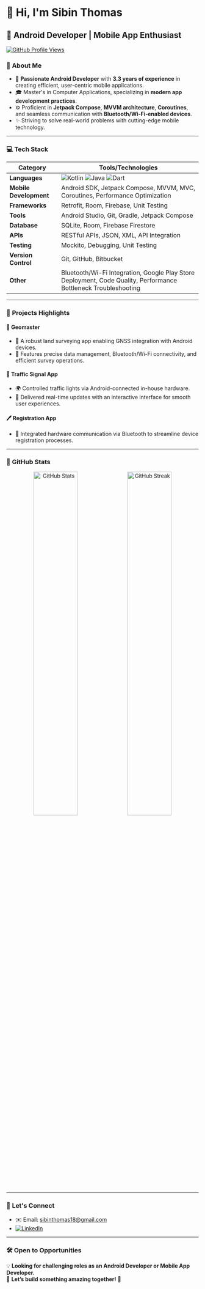 # 👋 Hi, I'm Sibin Thomas  

## 🌟 **Android Developer | Mobile App Enthusiast**  
[![GitHub Profile Views](https://komarev.com/ghpvc/?username=SiBiN003&color=blue&style=flat-square)](https://github.com/SiBiN003)


### 💼 **About Me**  
- 🎯 **Passionate Android Developer** with  **3.3 years of experience** in creating efficient, user-centric mobile applications.  
- 🎓 Master's in Computer Applications, specializing in **modern app development practices**.  
- ⚙️ Proficient in **Jetpack Compose**, **MVVM architecture**, **Coroutines**, and seamless communication with **Bluetooth/Wi-Fi-enabled devices**.  
- ✨ Striving to solve real-world problems with cutting-edge mobile technology.  

---

### 💻 **Tech Stack**  
| **Category**            | **Tools/Technologies**                                                                 |
|--------------------------|---------------------------------------------------------------------------------------|
| **Languages**            | ![Kotlin](https://img.shields.io/badge/Kotlin-0095D5?logo=kotlin&logoColor=white) ![Java](https://img.shields.io/badge/Java-007396?logo=java&logoColor=white) ![Dart](https://img.shields.io/badge/Dart-0175C2?logo=dart&logoColor=white) |
| **Mobile Development**   | Android SDK, Jetpack Compose, MVVM, MVC, Coroutines, Performance Optimization         |
| **Frameworks**           | Retrofit, Room, Firebase, Unit Testing                                               |
| **Tools**                | Android Studio, Git, Gradle, Jetpack Compose                                         |
| **Database**             | SQLite, Room, Firebase Firestore                                                     |
| **APIs**                 | RESTful APIs, JSON, XML, API Integration                                             |
| **Testing**              | Mockito, Debugging, Unit Testing                                                     |
| **Version Control**      | Git, GitHub, Bitbucket                                                               |
| **Other**                | Bluetooth/Wi-Fi Integration, Google Play Store Deployment, Code Quality, Performance Bottleneck Troubleshooting |

---

### 🚀 **Projects Highlights**  
#### 📱 **Geomaster**  
- 🌟 A robust land surveying app enabling GNSS integration with Android devices.  
- 🔧 Features precise data management, Bluetooth/Wi-Fi connectivity, and efficient survey operations.  

#### 🛑 **Traffic Signal App**  
- 🌍 Controlled traffic lights via Android-connected in-house hardware.  
- 🔄 Delivered real-time updates with an interactive interface for smooth user experiences.  

#### 🖊️ **Registration App**  
- 🎯 Integrated hardware communication via Bluetooth to streamline device registration processes.  

---

### 🎨 **GitHub Stats**  
<div align="center">
  <img src="https://github-readme-stats.vercel.app/api?username=SiBiN003&show_icons=true&theme=radical" alt="GitHub Stats" width="48%"/>
  <img src="https://github-readme-streak-stats.herokuapp.com/?user=SiBiN003&theme=radical" alt="GitHub Streak" width="48%"/>
</div>

---

### 🤝 **Let's Connect**  
- ✉️ Email: [sibinthomas18@gmail.com](mailto:sibinthomas18@gmail.com)
- [![LinkedIn](https://img.shields.io/badge/LinkedIn-0A66C2?style=for-the-badge&logo=linkedin&logoColor=white)](https://www.linkedin.com/in/sibinthomas18)  
---

### 🛠️ **Open to Opportunities**  
💡 **Looking for challenging roles as an Android Developer or Mobile App Developer.**  
🎯 **Let’s build something amazing together!** 🚀  
